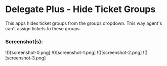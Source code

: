 # Delegate Plus - Hide Ticket Groups	

This apps hides ticket groups from the groups dropdown. This way agent's can't assign tickets to these groups.

### Screenshot(s):
!()[screenshot-0.png]
!()[screenshot-1.png]
!()[screenshot-2.png]
!()[screenshot-3.png]